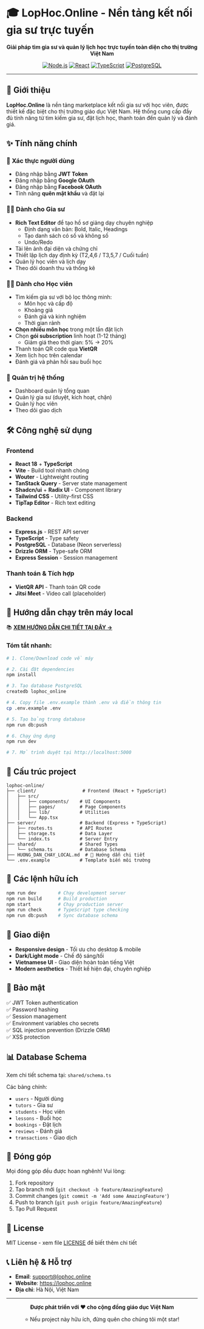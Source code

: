 # 🎓 LopHoc.Online - Nền tảng kết nối gia sư trực tuyến

<div align="center">

**Giải pháp tìm gia sư và quản lý lịch học trực tuyến toàn diện cho thị trường Việt Nam**

[![Node.js](https://img.shields.io/badge/Node.js-18+-green.svg)](https://nodejs.org/)
[![React](https://img.shields.io/badge/React-18-blue.svg)](https://reactjs.org/)
[![TypeScript](https://img.shields.io/badge/TypeScript-5+-blue.svg)](https://www.typescriptlang.org/)
[![PostgreSQL](https://img.shields.io/badge/PostgreSQL-14+-blue.svg)](https://www.postgresql.org/)

</div>

---

## 📖 Giới thiệu

**LopHoc.Online** là nền tảng marketplace kết nối gia sư với học viên, được thiết kế đặc biệt cho thị trường giáo dục Việt Nam. Hệ thống cung cấp đầy đủ tính năng từ tìm kiếm gia sư, đặt lịch học, thanh toán đến quản lý và đánh giá.

## ✨ Tính năng chính

### 🔐 Xác thực người dùng
- Đăng nhập bằng **JWT Token**
- Đăng nhập bằng **Google OAuth**
- Đăng nhập bằng **Facebook OAuth**
- Tính năng **quên mật khẩu** và đặt lại

### 👨‍🏫 Dành cho Gia sư
- **Rich Text Editor** để tạo hồ sơ giảng dạy chuyên nghiệp
  - Định dạng văn bản: Bold, Italic, Headings
  - Tạo danh sách có số và không số
  - Undo/Redo
- Tải lên ảnh đại diện và chứng chỉ
- Thiết lập lịch dạy định kỳ (T2,4,6 / T3,5,7 / Cuối tuần)
- Quản lý học viên và lịch dạy
- Theo dõi doanh thu và thống kê

### 👨‍🎓 Dành cho Học viên
- Tìm kiếm gia sư với bộ lọc thông minh:
  - Môn học và cấp độ
  - Khoảng giá
  - Đánh giá và kinh nghiệm
  - Thời gian rảnh
- **Chọn nhiều môn học** trong một lần đặt lịch
- Chọn **gói subscription** linh hoạt (1-12 tháng)
  - Giảm giá theo thời gian: 5% → 20%
- Thanh toán QR code qua **VietQR**
- Xem lịch học trên calendar
- Đánh giá và phản hồi sau buổi học

### 💼 Quản trị hệ thống
- Dashboard quản lý tổng quan
- Quản lý gia sư (duyệt, kích hoạt, chặn)
- Quản lý học viên
- Theo dõi giao dịch

## 🛠️ Công nghệ sử dụng

### Frontend
- **React 18** + **TypeScript**
- **Vite** - Build tool nhanh chóng
- **Wouter** - Lightweight routing
- **TanStack Query** - Server state management
- **Shadcn/ui** + **Radix UI** - Component library
- **Tailwind CSS** - Utility-first CSS
- **TipTap Editor** - Rich text editing

### Backend
- **Express.js** - REST API server
- **TypeScript** - Type safety
- **PostgreSQL** - Database (Neon serverless)
- **Drizzle ORM** - Type-safe ORM
- **Express Session** - Session management

### Thanh toán & Tích hợp
- **VietQR API** - Thanh toán QR code
- **Jitsi Meet** - Video call (placeholder)

## 🚀 Hướng dẫn chạy trên máy local

📚 **[XEM HƯỚNG DẪN CHI TIẾT TẠI ĐÂY →](./HUONG_DAN_CHAY_LOCAL.md)**

### Tóm tắt nhanh:

```bash
# 1. Clone/Download code về máy

# 2. Cài đặt dependencies
npm install

# 3. Tạo database PostgreSQL
createdb lophoc_online

# 4. Copy file .env.example thành .env và điền thông tin
cp .env.example .env

# 5. Tạo bảng trong database
npm run db:push

# 6. Chạy ứng dụng
npm run dev

# 7. Mở trình duyệt tại http://localhost:5000
```

## 📁 Cấu trúc project

```
lophoc-online/
├── client/                 # Frontend (React + TypeScript)
│   ├── src/
│   │   ├── components/    # UI Components
│   │   ├── pages/         # Page Components  
│   │   ├── lib/           # Utilities
│   │   └── App.tsx
├── server/                # Backend (Express + TypeScript)
│   ├── routes.ts          # API Routes
│   ├── storage.ts         # Data Layer
│   └── index.ts           # Server Entry
├── shared/                # Shared Types
│   └── schema.ts          # Database Schema
├── HUONG_DAN_CHAY_LOCAL.md  # 📖 Hướng dẫn chi tiết
└── .env.example           # Template biến môi trường
```

## 🔧 Các lệnh hữu ích

```bash
npm run dev        # Chạy development server
npm run build      # Build production
npm start          # Chạy production server
npm run check      # TypeScript type checking
npm run db:push    # Sync database schema
```

## 🎨 Giao diện

- **Responsive design** - Tối ưu cho desktop & mobile
- **Dark/Light mode** - Chế độ sáng/tối
- **Vietnamese UI** - Giao diện hoàn toàn tiếng Việt
- **Modern aesthetics** - Thiết kế hiện đại, chuyên nghiệp

## 🔐 Bảo mật

✅ JWT Token authentication  
✅ Password hashing  
✅ Session management  
✅ Environment variables cho secrets  
✅ SQL injection prevention (Drizzle ORM)  
✅ XSS protection  

## 📊 Database Schema

Xem chi tiết schema tại: `shared/schema.ts`

Các bảng chính:
- `users` - Người dùng
- `tutors` - Gia sư
- `students` - Học viên
- `lessons` - Buổi học
- `bookings` - Đặt lịch
- `reviews` - Đánh giá
- `transactions` - Giao dịch

## 🤝 Đóng góp

Mọi đóng góp đều được hoan nghênh! Vui lòng:

1. Fork repository
2. Tạo branch mới (`git checkout -b feature/AmazingFeature`)
3. Commit changes (`git commit -m 'Add some AmazingFeature'`)
4. Push to branch (`git push origin feature/AmazingFeature`)
5. Tạo Pull Request

## 📝 License

MIT License - xem file [LICENSE](LICENSE) để biết thêm chi tiết

## 📞 Liên hệ & Hỗ trợ

- **Email**: support@lophoc.online
- **Website**: https://lophoc.online
- **Địa chỉ**: Hà Nội, Việt Nam

---

<div align="center">

**Được phát triển với ❤️ cho cộng đồng giáo dục Việt Nam**

⭐ Nếu project này hữu ích, đừng quên cho chúng tôi một star!

</div>
